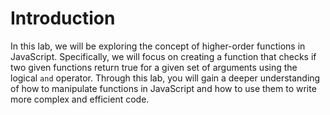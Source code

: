 # Introduction

In this lab, we will be exploring the concept of higher-order functions in JavaScript. Specifically, we will focus on creating a function that checks if two given functions return true for a given set of arguments using the logical `and` operator. Through this lab, you will gain a deeper understanding of how to manipulate functions in JavaScript and how to use them to write more complex and efficient code.
